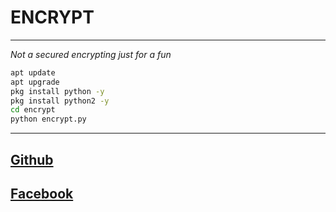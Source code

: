 # ENCRYPT
***
_Not a secured encrypting just for a fun_


```bash
apt update
apt upgrade
pkg install python -y
pkg install python2 -y
cd encrypt
python encrypt.py

```
---
[Github](https://www.github.com/AkhilAbhi "Github home")
---
[Facebook](https://www.facebook.com/akhil.r.k.372 "facebook profile ")
---
